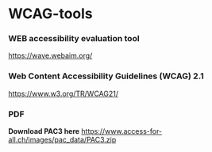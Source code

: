 # WCAG-tools

### WEB accessibility evaluation tool
https://wave.webaim.org/

### Web Content Accessibility Guidelines (WCAG) 2.1
https://www.w3.org/TR/WCAG21/


### PDF

**Download PAC3 here** https://www.access-for-all.ch/images/pac_data/PAC3.zip
